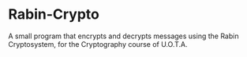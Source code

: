 # Rabin-Crypto
A small program that encrypts and decrypts messages using the Rabin Cryptosystem, for the Cryptography course of U.O.T.A.
